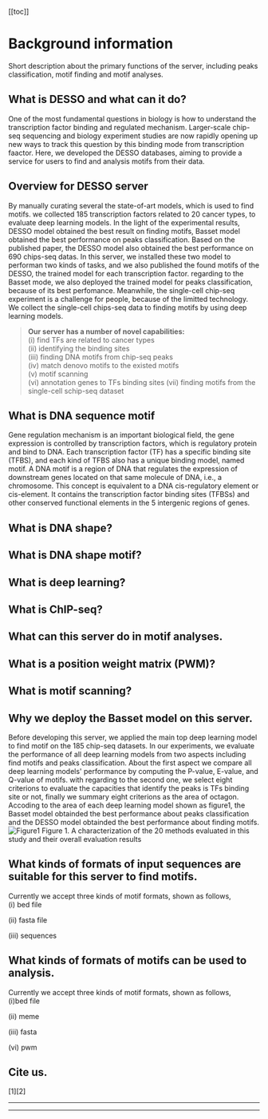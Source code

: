 [[toc]]

# Background information

Short description about the primary functions of the server, including peaks classification, motif finding and motif analyses.

## What is DESSO and what can it do?

One of the most fundamental questions in biology is how to understand the transcription factor binding and regulated mechanism. Larger-scale chip-seq sequencing and biology experiment studies are now rapidly opening up new ways to track this question by this binding mode from transcription faactor. Here, we developed the DESSO databases, aiming to provide a service for users to find and analysis motifs from their data.

## Overview for DESSO server

By manually curating several the state-of-art models, which is used to find motifs. we collected 185 transcription factors related to 20 cancer types, to evaluate deep learning models. In the light of the experimental results, DESSO model obtained the best result on finding motifs, Basset model obtained the best performance on peaks classification. Based on the published paper, the DESSO model also obtained the best performance on 690 chips-seq datas. In this server, we installed these two model to performan two kinds of tasks, and we also published the found motifs of the DESSO, the trained model for each transcription factor. regarding to the Basset mode, we also deployed the trained model for peaks classification, because of its best perfomance. Meanwhile, the single-cell chip-seq experiment is a challenge for people, because of the limitted technology. We collect the single-cell chips-seq data to finding motifs by using deep learning models.

> **Our server has a number of novel capabilities:**  
> (i) find TFs are related to cancer types  
> (ii) identifying the binding sites  
> (iii) finding DNA motifs from chip-seq peaks  
> (iv) match denovo motifs to the existed motifs  
> (v) motif scanning  
> (vi) annotation genes to TFs binding sites
> (vii) finding motifs from the single-cell schip-seq dataset

## What is DNA sequence motif

Gene regulation mechanism is an important biological field, the gene expression is controlled by transcription factors, which is regulatory protein and bind to DNA. Each transcription factor (TF) has a specific binding site (TFBS), and each kind of TFBS also has a unique binding model, named motif.
A DNA motif is a region of DNA that regulates the expression of downstream genes located on that same molecule of DNA, i.e., a chromosome. This concept is equivalent to a DNA cis-regulatory element or cis-element. It contains the transcription factor binding sites (TFBSs) and other conserved functional elements in the 5 intergenic regions of genes.

## What is DNA shape?

## What is DNA shape motif?

## What is deep learning?

## What is ChIP-seq?

## What can this server do in motif analyses.

## What is a position weight matrix (PWM)?

## What is motif scanning?

## Why we deploy the Basset model on this server.

Before developing this server, we applied the main top deep learning model to find motif on the 185 chip-seq datasets. In our experiments, we evaluate the performance of all deep learning models from two aspects including find motifs and peaks classification. About the first aspect we compare all deep learning models' performance by computing the P-value, E-value, and Q-value of motifs. with regarding to the second one, we select eight criterions to evaluate the capacities that identify the peaks is TFs binding site or not, finally we summary eight criterions as the area of octagon.  
Accoding to the area of each deep learning model shown as figure1, the Basset model obtainded the best performance about peaks classification and the DESSO model obtainded the best performance about finding motifs.
![Figure1](/docs/figures/background_figure1.png)
Figure 1. A characterization of the 20 methods evaluated in this study and their overall evaluation results

## What kinds of formats of input sequences are suitable for this server to find motifs.

Currently we accept three kinds of motif formats, shown as follows,  
(i) bed file

(ii) fasta file

(iii) sequences

## What kinds of formats of motifs can be used to analysis.

Currently we accept three kinds of motif formats, shown as follows,  
(i)bed file

(ii) meme

(iii) fasta

(vi) pwm

## Cite us.

[1][2]

---

---
